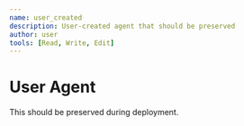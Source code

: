 ```yaml
---
name: user_created
description: User-created agent that should be preserved
author: user
tools: [Read, Write, Edit]
---
```


# User Agent
This should be preserved during deployment.